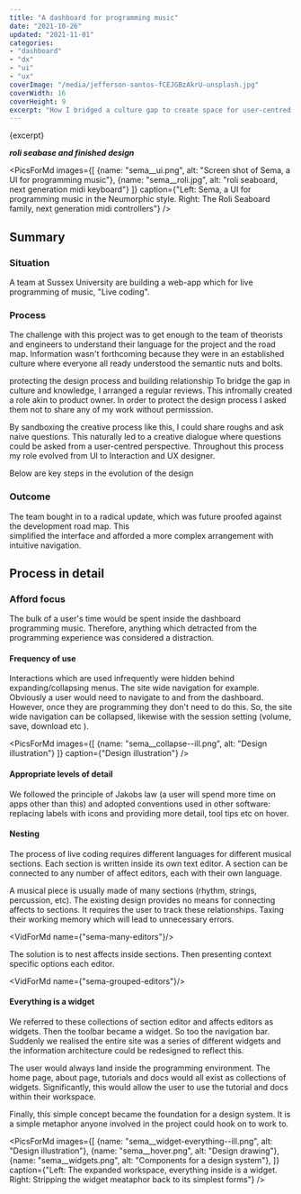```yaml
---
title: "A dashboard for programming music"
date: "2021-10-26"
updated: "2021-11-01"
categories:
- "dashboard"
- "dx"
- "ui"
- "ux"
coverImage: "/media/jefferson-santos-fCEJGBzAkrU-unsplash.jpg"
coverWidth: 16
coverHeight: 9
excerpt: "How I bridged a culture gap to create space for user-centred design"
---
```

<script>
import VidForMd from '../components/VidForMd.svelte';
import PicsForMd from '../components/PicsForMd.svelte';
</script>
{excerpt}

***roli seabase and finished design***

<PicsForMd images={[
{name: "sema__ui.png", alt: "Screen shot of Sema, a UI for programming music"}, 
{name: "sema__roli.jpg", alt: "roli seaboard, next generation midi keyboard"}
]} caption={"Left: Sema, a UI for programming music in the Neumorphic style. Right: The Roli Seaboard family, next generation midi controllers"}
/>

## Summary
### Situation
A team at Sussex University are building a web-app which for live programming of music, "Live coding". 


### Process

The challenge with this project was to get enough to the team of theorists and engineers to 
understand their language for the project and the road map. Information wasn't forthcoming because 
they were in an established culture where everyone all ready understood the semantic nuts and bolts.

protecting the design process and building relationship
To bridge the gap in culture and knowledge, I arranged a regular reviews. This infromally  created a 
role akin to product owner. In order to protect the design process I asked them not to share any of 
my work without permisssion. 

By sandboxing the creative process like this, I could share roughs and ask naive questions. 
This naturally led to a creative dialogue where questions could be asked from a user-centred perspective.
Throughout this process my role evolved from UI to Interaction and UX designer. 

Below are key steps in the evolution of the design


### Outcome

The team bought in to a radical update, which was future proofed against the development road map. This  
simplified the interface and afforded a more complex arrangement with intuitive navigation.


## Process in detail

### Afford focus

The bulk of a user's time would be spent inside the dashboard programming music. Therefore, anything
which detracted from the programming experience was considered a distraction.

#### Frequency of use

Interactions which are used infrequently were hidden behind expanding/collapsing menus. The site wide 
navigation for example. Obviously a user would need to navigate to and from the dashboard. However,
once they are programming they don't need to do this. So, the site wide navigation can be collapsed, 
likewise with the session setting (volume, save, download etc ).


<PicsForMd images={[
{name: "sema__collapse--ill.png", alt: "Design illustration"}
]} caption={"Design illustration"}
/>


#### Appropriate levels of detail

We followed the principle of Jakobs law (a user will spend more time on apps other than this) and adopted 
conventions used in other software: replacing labels with icons and providing more detail, tool tips etc on hover.


#### Nesting

The process of live coding requires different languages for different musical sections. 
Each section is written inside its own text editor. A section can be connected to any 
number of affect editors, each with their own language. 

A musical piece is usually made of many sections (rhythm, strings, percussion, etc). The existing design
provides no means for connecting affects to sections. It requires the user to track these relationships. 
Taxing their working memory which will lead to unnecessary errors.

<VidForMd name={"sema-many-editors"}/>

The solution is to nest affects inside sections. Then presenting context specific options each editor. 
 

<VidForMd name={"sema-grouped-editors"}/>

#### Everything is a widget

We referred to these collections of section editor and affects editors as widgets. Then the toolbar became a widget.
So too the navigation bar. Suddenly we realised the entire site was a series of different widgets and the 
information architecture could be redesigned to reflect this.
 
The user would always land inside the programming environment. The home page, about page, tutorials and docs 
would all exist as collections of widgets. Significantly, this would allow the user to use the tutorial and 
docs within their workspace.

Finally, this simple concept became the foundation for a design system. It is a simple metaphor anyone involved in 
the project could hook on to work to.

<PicsForMd images={[
{name: "sema__widget-everything--ill.png", alt: "Design illustration"},
{name: "sema__hover.png", alt: "Design drawing"},
{name: "sema__widgets.png", alt: "Components for a design system"},
]} caption={"Left: The expanded workspace, everything inside is a widget. Right: Stripping the widget meataphor back to its simplest forms"}
/>
